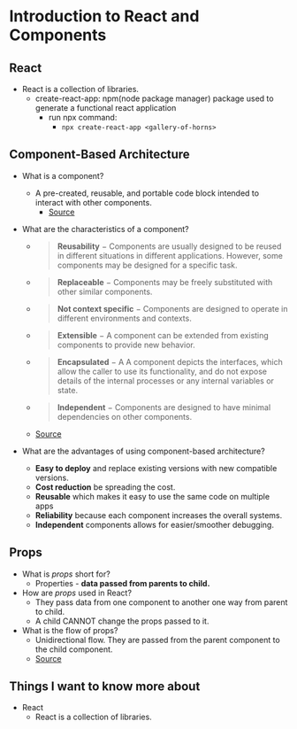# Introduction to React and Components

## React

- React is a collection of libraries.
  - create-react-app: npm(node package manager) package used to generate a functional react application
    - run npx command:
      - `npx create-react-app <gallery-of-horns>`

## Component-Based Architecture

- What is a component?
  - A pre-created, reusable, and portable code block intended to interact with other components.
    - [Source](https://www.tutorialspoint.com/software_architecture_design/component_based_architecture.htm)

- What are the characteristics of a component?
  - > **Reusability** − Components are usually designed to be reused in different situations in different applications. However, some components may be designed for a specific task.

  - > **Replaceable** − Components may be freely substituted with other similar components.

  - >**Not context specific** − Components are designed to operate in different environments and contexts.

  - > **Extensible** − A component can be extended from existing components to provide new behavior.

  - > **Encapsulated** − A A component depicts the interfaces, which allow the caller to use its functionality, and do not expose details of the internal processes or any internal variables or state.

  - > **Independent** − Components are designed to have minimal dependencies on other components.
  - [Source](https://www.tutorialspoint.com/software_architecture_design/component_based_architecture.htm) 

- What are the advantages of using component-based architecture?
  - **Easy to deploy** and replace existing versions with new compatible versions.
  - **Cost reduction** be spreading the cost.
  - **Reusable** which makes it easy to use the same code on multiple apps
  - **Reliability** because each component increases the overall systems.
  - **Independent** components allows for easier/smoother debugging.

## Props

- What is *props* short for?
  - Properties - **data passed from parents to child.**
- How are *props* used in React?
  - They pass data from one component to another one way from parent to child.
  - A child CANNOT change the props passed to it.
- What is the flow of props?
  - Unidirectional flow. They are passed from the parent component to the child component.
  - [Source](https://itnext.io/what-is-props-and-how-to-use-it-in-react-da307f500da0#:~:text=%E2%80%9CProps%E2%80%9D%20is%20a%20special%20keyword,way%20from%20parent%20to%20child)

## Things I want to know more about

- React
  - React is a collection of libraries.
